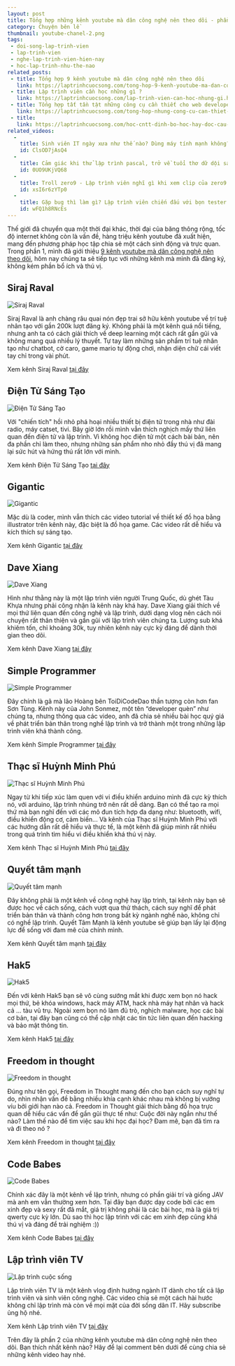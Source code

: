 ```yaml
---
layout: post
title: Tổng hợp những kênh youtube mà dân công nghệ nên theo dõi - phần 2
category: Chuyện bên lề
thumbnail: youtube-chanel-2.png
tags:
 - doi-song-lap-trinh-vien
 - lap-trinh-vien
 - nghe-lap-trinh-vien-hien-nay
 - hoc-lap-trinh-nhu-the-nao
related_posts:
 - title: Tổng hợp 9 kênh youtube mà dân công nghệ nên theo dõi
   link: https://laptrinhcuocsong.com/tong-hop-9-kenh-youtube-ma-dan-cong-nghe-nen-theo-doi.html
 - title: Lập trình viên cần học những gì ?
   link: https://laptrinhcuocsong.com/lap-trinh-vien-can-hoc-nhung-gi.html
 - title: Tổng hợp tất tần tật những công cụ cần thiết cho web developer
   link: https://laptrinhcuocsong.com/tong-hop-nhung-cong-cu-can-thiet-cho-web-developer.html
 - title:
   link: https://laptrinhcuocsong.com/hoc-cntt-dinh-bo-hoc-hay-doc-cau-chuyen-cua-minh.html
related_videos:
  -
    title: Sinh viên IT ngày xưa như thế nào? Dùng máy tính mạnh không?
    id: ClsOD7jAsQ4
  -
    title: Cảm giác khi thử lập trình pascal, trở về tuổi thơ dữ dội sau 10 năm 
    id: 0UO9UKjVQ68
  -
    title: Troll zero9 - Lập trình viên nghĩ gì khi xem clip của zero9 
    id: xsI6r6zYTp0
  -
    title: Gặp bug thì làm gì? Lập trình viên chiến đấu với bọn tester như thế nào? 
    id: wFQ1h8RNcEs
---
```

Thế giới đã chuyển qua một thời đại khác, thời đại của băng thông rộng, tốc độ internet không còn là vấn đề, hàng triệu kênh youtube đã xuất hiện, mang đến phương pháp học tập chia sẻ một cách sinh động và trực quan. Trong phần 1, mình đã giới thiệu [9 kênh youtube mà dân công nghệ nên theo dõi](https://laptrinhcuocsong.com/tong-hop-9-kenh-youtube-ma-dan-cong-nghe-nen-theo-doi.html), hôm nay chúng ta sẽ tiếp tục với những kênh mà mình đã đăng ký, không kém phần bổ ích và thú vị.

## Siraj Raval

![Siraj Raval](images/youtuber-siraj-raval.jpg)

Siraj Raval là anh chàng râu quai nón đẹp trai sở hữu kênh youtube về trí tuệ nhân tạo với gần 200k lượt đăng ký. Không phải là một kênh quá nổi tiếng, nhưng anh ta có cách giải thích về deep learning một cách rất gần gũi và không mang quá nhiều lý thuyết. Tự tay làm những sản phẩm trí tuệ nhân tạo như chatbot, cờ caro, game mario tự động chơi, nhận diện chữ cái viết tay chỉ trong vài phút.

Xem kênh Siraj Raval [tại đây](https://www.youtube.com/channel/UCWN3xxRkmTPmbKwht9FuE5A)

## Điện Tử Sáng Tạo

![Điện Tử Sáng Tạo](images/youtuber-dien-tu-sang-tao.jpg)

Với "chiến tích" hồi nhỏ phá hoại nhiều thiết bị điện tử trong nhà như đài radio, máy catset, tivi. Bây giờ lớn rồi mình vẫn thích nghịch mấy thứ liên quan đến điện tử và lập trình. Vì không học điện tử một cách bài bản, nên đa phần chỉ làm theo, nhưng những sản phẩm nho nhỏ đầy thú vị đã mang lại sức hút và hứng thú rất lớn với mình.

Xem kênh Điện Tử Sáng Tạo [tại đây](https://www.youtube.com/channel/UCFdTYLylujurbfCu5qbjcVw)

## Gigantic

![Gigantic](images/youtuber-gigantic.jpg)

Mặc dù là coder, mình vẫn thích các video tutorial về thiết kế đồ họa bằng illustrator trên kênh này, đặc biệt là đồ họa game. Các video rất dễ hiểu và kích thích sự sáng tạo.

Xem kênh Gigantic [tại đây](https://www.youtube.com/channel/UCX4mqbvv5lGqLpI4FYlJt4w)

## Dave Xiang

![Dave Xiang](images/youtuber-dave-xiang.jpg)

Hình như thằng này là một lập trình viên người Trung Quốc, dù ghét Tàu Khựa nhưng phải công nhận là kênh này khá hay. Dave Xiang giải thích về mọi thứ liên quan đến công nghệ và lập trình, dưới dạng vlog nên cách nói chuyện rất thân thiện và gần gũi với lập trình viên chúng ta. Lượng sub khá khiêm tốn, chỉ khoảng 30k, tuy nhiên kênh này cực kỳ đáng để dành thời gian theo dõi.

Xem kênh Dave Xiang [tại đây](https://www.youtube.com/channel/UCu44AnfqsP-sRxmZHdnhblw)

## Simple Programmer

![Simple Programmer](images/youtuber-simple-programmer.jpg)

Đây chính là gã mà lão Hoàng bên ToiDiCodeDao thần tượng còn hơn fan Sơn Tùng. Kênh này của John Sonmez, một tên “developer quèn” như chúng ta, nhưng thông qua các video, anh đã chia sẻ nhiều bài học quý giá về phát triển bản thân trong nghề lập trình và trở thành một trong những lập trình viên khá thành công.

Xem kênh Simple Programmer [tại đây](https://www.youtube.com/channel/UCFxdcuY-S6yjZGq_2cjilHg)

## Thạc sĩ Huỳnh Minh Phú

![Thạc sĩ Huỳnh Minh Phú](images/youtuber-huynh-minh-phu.jpg)

Ngay từ khi tiếp xúc làm quen với vi điều khiển arduino mình đã cực kỳ thích nó, với arduino, lập trình nhúng trở nên rất dễ dàng. Bạn có thể tạo ra mọi thứ mà bạn  nghĩ đến với các mô đun tích hợp đa dạng như: bluetooth, wifi, điều khiển động cơ, cảm biến... Và kênh của Thạc sĩ Huỳnh Minh Phú với các hướng dẫn rất dễ hiểu và thực tế, là một kênh đã giúp mình rất nhiều trong quá trình tìm hiểu vi điều khiển khá thú vị này.

Xem kênh Thạc sĩ Huỳnh Minh Phú [tại đây](https://www.youtube.com/channel/UCFaYTrggUAcR1vhmV7Gl-3w)

## Quyết tâm mạnh

![Quyết tâm mạnh](images/youtuber-quyet-tam-manh.jpg)

Đây không phải là một kênh về công nghệ hay lập trình, tại kênh này bạn sẽ được học về cách sống, cách vượt qua thử thách, cách suy nghĩ để phát triển bản thân và thành công hơn trong bất kỳ ngành nghề nào, không chỉ có nghề lập trình. Quyết Tâm Mạnh là kênh youtube sẽ giúp bạn lấy lại động lực để sống với đam mê của chính mình.

Xem kênh Quyết tâm mạnh [tại đây](https://www.youtube.com/channel/UCdcfmB3jTG4IvuK60yaqrxg)

## Hak5

![Hak5](images/youtuber-hak5.jpg)

Đến với kênh Hak5 bạn sẽ vô cùng sướng mắt khi được xem bọn nó hack mọi thứ, bẻ khóa windows, hack máy ATM, hack nhà máy hạt nhân và hack cả ... tàu vũ trụ. Ngoài xem bọn nó làm đủ trò, nghịch malware, học các bài cơ bản, tại đây bạn cũng có thể cập nhật các tin tức liên quan đến hacking và bảo mật thông tin.

Xem kênh Hak5 [tại đây](https://www.youtube.com/channel/UC3s0BtrBJpwNDaflRSoiieQ)

## Freedom in thought

![Freedom in thought](images/youtuber-freedom-in-thought.jpg)

Đúng như tên gọi, Freedom in Thought mang đến cho bạn cách suy nghĩ tự do, nhìn nhận vấn đề bằng nhiều khía cạnh khác nhau mà không bị vướng víu bởi giới hạn nào cả. Freedom in Thought giải thích bằng đồ họa trực quan dễ hiểu các vấn đề gần gũi thực tế như: Cuộc đời này ngắn như thế nào? Làm thế nào để tìm việc sau khi học đại học? Đam mê, bạn đã tìm ra và đi theo nó ?

Xem kênh Freedom in thought [tại đây](https://www.youtube.com/channel/UCd6Za0CXVldhY8fK8eYoIuw)

## Code Babes

![Code Babes](images/youtuber-code-babes.jpg)

Chính xác đây là một kênh về lập trình, nhưng có phần giải trí và giống JAV mà anh em vẫn thường xem hơn. Tại đây bạn được dạy code bởi các em xinh đẹp và sexy rất đã mắt, giá trị không phải là các bài học, mà là giá trị qwerty cực kỳ lớn. Dù sao thì học lập trình với các em xinh đẹp cũng khá thú vị và đáng để trải nghiệm :))

Xem kênh Code Babes [tại đây](https://www.youtube.com/channel/UCVg4DAiKW5WgPKKbQAJ89MA)

## Lập trình viên TV

![Lập trình cuộc sống](https://img.youtube.com/vi/Zo8pGBDi6SA/0.jpg)

Lập trình viên TV là một kênh vlog định hướng ngành IT dành cho tất cả lập trình viên và sinh viên công nghệ. Các video chia sẻ một cách hài hước không chỉ lập trình mà còn về mọi mặt của đời sống dân IT. Hãy subscribe ủng hộ nhé.

Xem kênh Lập trình viên TV [tại đây](https://www.youtube.com/channel/UC5CIt5W4kq4ie0KJEdg2ztg)

Trên đây là phần 2 của  những kênh youtube mà dân công nghệ nên theo dõi. Bạn thích nhất kênh nào? Hãy để lại comment bên dưới để cùng chia sẻ những kênh video hay nhé. 
